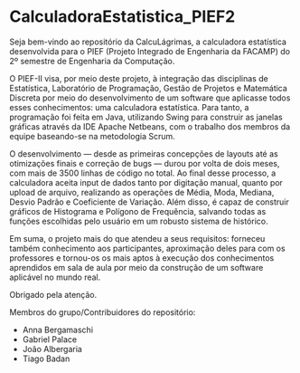 # CalculadoraEstatistica_PIEF2

Seja bem-vindo ao repositório da CalcuLágrimas, a calculadora estatística desenvolvida para o PIEF (Projeto Integrado de Engenharia da FACAMP) do 2º semestre de Engenharia da Computação.

O PIEF-II visa, por meio deste projeto, à integração das disciplinas de Estatística, Laboratório de Programação, Gestão de Projetos e Matemática Discreta por meio do desenvolvimento de um software que aplicasse todos esses conhecimentos: uma calculadora estatística. Para tanto, a programação foi feita em Java, utilizando Swing para construir as janelas gráficas através da IDE Apache Netbeans, com o trabalho dos membros da equipe baseando-se na metodologia Scrum.

O desenvolvimento — desde as primeiras concepções de layouts até as otimizações finais e correção de bugs — durou por volta de dois meses, com mais de 3500 linhas de código no total. Ao final desse processo, a calculadora aceita input de dados tanto por digitação manual, quanto por upload de arquivo, realizando as operações de Média, Moda, Mediana, Desvio Padrão e Coeficiente de Variação. Além disso, é capaz de construir gráficos de Histograma e Polígono de Frequência, salvando todas as funções escolhidas pelo usuário em um robusto sistema de histórico.

Em suma, o projeto mais do que atendeu a seus requisitos: forneceu também conhecimento aos participantes, aproximação deles para com os professores e tornou-os os mais aptos à execução dos conhecimentos aprendidos em sala de aula por meio da construção de um software aplicável no mundo real.

Obrigado pela atenção.

Membros do grupo/Contribuidores do repositório:
- Anna Bergamaschi
- Gabriel Palace
- João Albergaria
- Tiago Badan
